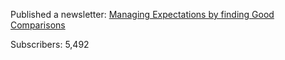 ---
---

Published a newsletter: [Managing Expectations by finding Good Comparisons](https://seomba.substack.com/p/managing-expectations-by-finding?s=w)

Subscribers: 5,492